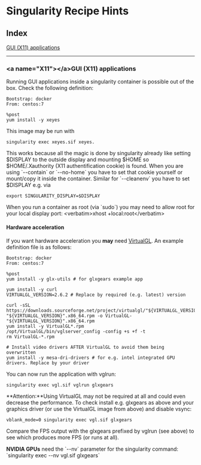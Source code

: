 # Singularity Recipe Hints

## Index

[GUI (X11) applications](#X11)

------------------------------------------------------------------------

### \<a name="X11">\</a>GUI (X11) applications

Running GUI applications inside a singularity container is possible out
of the box. Check the following definition:

    Bootstrap: docker
    From: centos:7

    %post
    yum install -y xeyes

This image may be run with

    singularity exec xeyes.sif xeyes.

This works because all the magic is done by singularity already like
setting $DISPLAY to the outside display and mounting $HOME so
$HOME/.Xauthority (X11 authentification cookie) is found. When you are
using \`--contain\` or \`--no-home\` you have to set that cookie
yourself or mount/copy it inside the container. Similar for
\`--cleanenv\` you have to set $DISPLAY e.g. via

    export SINGULARITY_DISPLAY=$DISPLAY

When you run a container as root (via \`sudo\`) you may need to allow
root for your local display port: \<verbatim>xhost
+local:root\</verbatim>

#### Hardware acceleration

If you want hardware acceleration you **may** need
[VirtualGL](https://virtualgl.org). An example definition file is as
follows:

    Bootstrap: docker
    From: centos:7

    %post
    yum install -y glx-utils # for glxgears example app

    yum install -y curl
    VIRTUALGL_VERSION=2.6.2 # Replace by required (e.g. latest) version

    curl -sSL https://downloads.sourceforge.net/project/virtualgl/"${VIRTUALGL_VERSION}"/VirtualGL-"${VIRTUALGL_VERSION}".x86_64.rpm -o VirtualGL-"${VIRTUALGL_VERSION}".x86_64.rpm
    yum install -y VirtualGL*.rpm
    /opt/VirtualGL/bin/vglserver_config -config +s +f -t
    rm VirtualGL-*.rpm

    # Install video drivers AFTER VirtualGL to avoid them being overwritten
    yum install -y mesa-dri-drivers # for e.g. intel integrated GPU drivers. Replace by your driver

You can now run the application with vglrun:

    singularity exec vgl.sif vglrun glxgears

**Attention:**Using VirtualGL may not be required at all and could even
decrease the performance. To check install e.g. glxgears as above and
your graphics driver (or use the VirtualGL image from above) and disable
vsync:

    vblank_mode=0 singularity exec vgl.sif glxgears

Compare the FPS output with the glxgears prefixed by vglrun (see above)
to see which produces more FPS (or runs at all).

**NVIDIA GPUs** need the \`--nv\` parameter for the singularity command:
\`singularity exec --nv vgl.sif glxgears\`
